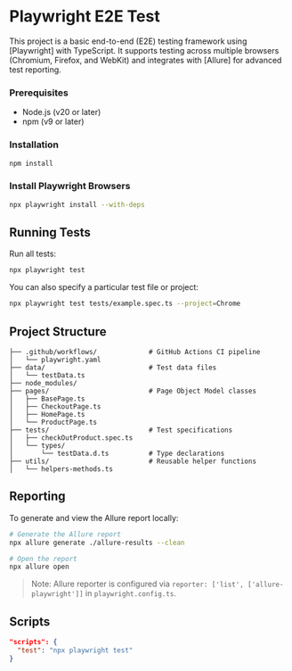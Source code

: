 # Playwright E2E Test

This project is a basic end-to-end (E2E) testing framework using [Playwright] with TypeScript. It supports testing across multiple browsers (Chromium, Firefox, and WebKit) and integrates with [Allure] for advanced test reporting.

### Prerequisites

- Node.js (v20 or later)
- npm (v9 or later)

### Installation

```bash
npm install
```

### Install Playwright Browsers

```bash
npx playwright install --with-deps
```

## Running Tests

Run all tests:

```bash
npx playwright test
```

You can also specify a particular test file or project:

```bash
npx playwright test tests/example.spec.ts --project=Chrome
```

## Project Structure

```
├── .github/workflows/             # GitHub Actions CI pipeline
│   └── playwright.yaml
├── data/                          # Test data files
│   └── testData.ts
├── node_modules/
├── pages/                         # Page Object Model classes
│   ├── BasePage.ts
│   ├── CheckoutPage.ts
│   ├── HomePage.ts
│   └── ProductPage.ts
├── tests/                         # Test specifications
│   ├── checkOutProduct.spec.ts
│   └── types/
│       └── testData.d.ts          # Type declarations
├── utils/                         # Reusable helper functions
│   └── helpers-methods.ts
```

## Reporting

To generate and view the Allure report locally:

```bash
# Generate the Allure report
npx allure generate ./allure-results --clean

# Open the report
npx allure open
```

> Note: Allure reporter is configured via `reporter: ['list', ['allure-playwright']]` in `playwright.config.ts`.

## Scripts

```json
"scripts": {
  "test": "npx playwright test"
}
```
